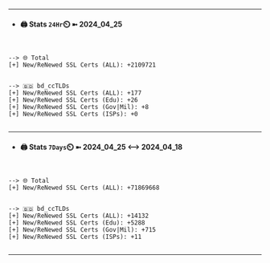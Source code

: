 

---
- #### 🖨️ **Stats** `24Hr`⏲️ ➼ 2024_04_25
```console


--> 🌐 Total
[+] New/ReNewed SSL Certs (ALL): +2109721


--> 🇧🇩 bd_ccTLDs
[+] New/ReNewed SSL Certs (ALL): +177
[+] New/ReNewed SSL Certs (Edu): +26
[+] New/ReNewed SSL Certs (Gov|Mil): +8
[+] New/ReNewed SSL Certs (ISPs): +0


```

---
- #### 🖨️ **Stats** `7Days`⏲️ ➼ 2024_04_25 <--> 2024_04_18
```console


--> 🌐 Total
[+] New/ReNewed SSL Certs (ALL): +71869668


--> 🇧🇩 bd_ccTLDs
[+] New/ReNewed SSL Certs (ALL): +14132
[+] New/ReNewed SSL Certs (Edu): +5288
[+] New/ReNewed SSL Certs (Gov|Mil): +715
[+] New/ReNewed SSL Certs (ISPs): +11


```

---

